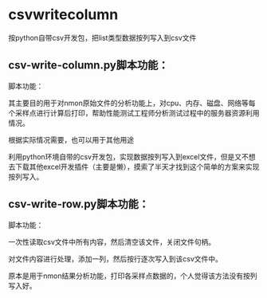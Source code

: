 # csvwritecolumn

按python自带csv开发包，把list类型数据按列写入到csv文件


## csv-write-column.py脚本功能：

脚本功能：


其主要目的用于对nmon原始文件的分析功能上，对cpu、内存、磁盘、网络等每个采样点进行计算后打印，帮助性能测试工程师分析测试过程中的服务器资源利用情况。


根据实际情况需要，也可以用于其他用途


利用python环境自带的csv开发包，实现数据按列写入到excel文件，但是又不想去下载其他excel开发插件（主要是懒），摸索了半天才找到这个简单的方案来实现按列写入。
	
	
## csv-write-row.py脚本功能：


 脚本功能：
 
 一次性读取csv文件中所有内容，然后清空该文件，关闭文件句柄。
 
 
 对文件内容进行处理，添加一列，然后按行逐次写入到该csv文件中。
 
 
 原本是用于nmon结果分析功能，打印各采样点数据的，个人觉得该方法没有按列写入好。
 
 
